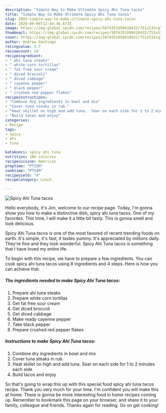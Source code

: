 ```yaml
---
description: "Simple Way to Make Ultimate Spicy Ahi Tuna tacos"
title: "Simple Way to Make Ultimate Spicy Ahi Tuna tacos"
slug: 2093-simple-way-to-make-ultimate-spicy-ahi-tuna-tacos
date: 2020-09-06T12:44:46.673Z
image: https://img-global.cpcdn.com/recipes/5874351899410432/751x532cq70/spicy-ahi-tuna-tacos-recipe-main-photo.jpg
thumbnail: https://img-global.cpcdn.com/recipes/5874351899410432/751x532cq70/spicy-ahi-tuna-tacos-recipe-main-photo.jpg
cover: https://img-global.cpcdn.com/recipes/5874351899410432/751x532cq70/spicy-ahi-tuna-tacos-recipe-main-photo.jpg
author: Andrew Santiago
ratingvalue: 3.7
reviewcount: 10
recipeingredient:
- " ahi tuna steaks"
- " white corn tortillas"
- " fat free sour cream"
- " diced broccoli"
- " diced cabbage"
- " cayenne pepper"
- " black pepper"
- " crushed red pepper flakes"
recipeinstructions:
- "Combine dry ingredients in bowl and mix"
- "Cover tuna steaks in rub."
- "Heat skillet on high and add tuna.  Sear on each side for 1 to 2 minutes each side"
- "Build tacos and enjoy"
categories:
- Recipe
tags:
- spicy
- ahi
- tuna

katakunci: spicy ahi tuna 
nutrition: 186 calories
recipecuisine: American
preptime: "PT15M"
cooktime: "PT54M"
recipeyield: "4"
recipecategory: Lunch

---
```



![Spicy Ahi Tuna tacos](https://img-global.cpcdn.com/recipes/5874351899410432/751x532cq70/spicy-ahi-tuna-tacos-recipe-main-photo.jpg)

Hello everybody, it's Jim, welcome to our recipe page. Today, I'm gonna show you how to make a distinctive dish, spicy ahi tuna tacos. One of my favorites. This time, I will make it a little bit tasty. This is gonna smell and look delicious.

Spicy Ahi Tuna tacos is one of the most favored of recent trending foods on earth. It's simple, it's fast, it tastes yummy. It's appreciated by millions daily. They're fine and they look wonderful. Spicy Ahi Tuna tacos is something that I have loved my entire life.




To begin with this recipe, we have to prepare a few ingredients. You can cook spicy ahi tuna tacos using 8 ingredients and 4 steps. Here is how you can achieve that.

<!--inarticleads1-->

##### The ingredients needed to make Spicy Ahi Tuna tacos:

1. Prepare  ahi tuna steaks
1. Prepare  white corn tortillas
1. Get  fat free sour cream
1. Get  diced broccoli
1. Get  diced cabbage
1. Make ready  cayenne pepper
1. Take  black pepper
1. Prepare  crushed red pepper flakes




<!--inarticleads2-->

##### Instructions to make Spicy Ahi Tuna tacos:

1. Combine dry ingredients in bowl and mix
1. Cover tuna steaks in rub.
1. Heat skillet on high and add tuna.  Sear on each side for 1 to 2 minutes each side
1. Build tacos and enjoy




So that's going to wrap this up with this special food spicy ahi tuna tacos recipe. Thank you very much for your time. I'm confident you will make this at home. There is gonna be more interesting food in home recipes coming up. Remember to bookmark this page on your browser, and share it to your family, colleague and friends. Thanks again for reading. Go on get cooking!
